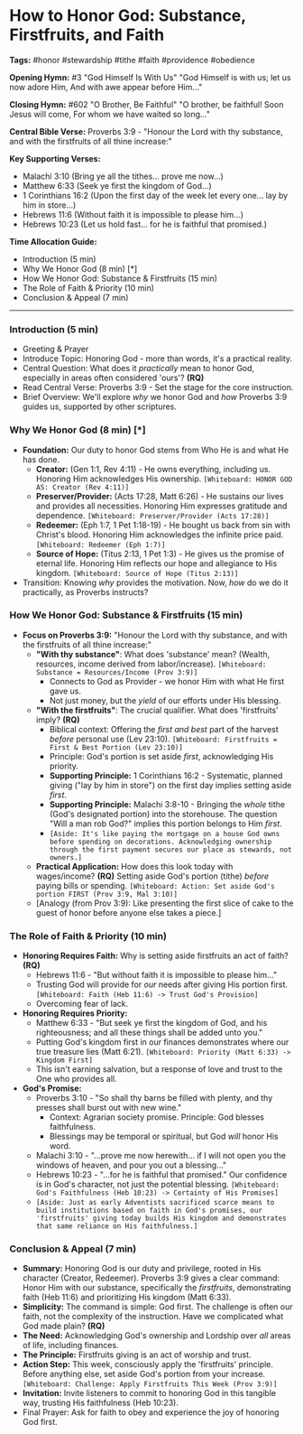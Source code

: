 # How to Honor God: Substance, Firstfruits, and Faith

**Tags:** #honor #stewardship #tithe #faith #providence #obedience

**Opening Hymn:** #3 "God Himself Is With Us"
"God Himself is with us; let us now adore Him, And with awe appear before Him..."

**Closing Hymn:** #602 "O Brother, Be Faithful"
"O brother, be faithful! Soon Jesus will come, For whom we have waited so long..."

**Central Bible Verse:** Proverbs 3:9 - "Honour the Lord with thy substance, and with the firstfruits of all thine increase:"

**Key Supporting Verses:**
*   Malachi 3:10 (Bring ye all the tithes... prove me now...)
*   Matthew 6:33 (Seek ye first the kingdom of God...)
*   1 Corinthians 16:2 (Upon the first day of the week let every one... lay by him in store...)
*   Hebrews 11:6 (Without faith it is impossible to please him...)
*   Hebrews 10:23 (Let us hold fast... for he is faithful that promised.)

**Time Allocation Guide:**
*   Introduction (5 min)
*   Why We Honor God (8 min) [*]
*   How We Honor God: Substance & Firstfruits (15 min)
*   The Role of Faith & Priority (10 min)
*   Conclusion & Appeal (7 min)

---

### Introduction (5 min)
*   Greeting & Prayer
*   Introduce Topic: Honoring God - more than words, it's a practical reality.
*   Central Question: What does it *practically* mean to honor God, especially in areas often considered 'ours'? **(RQ)**
*   Read Central Verse: Proverbs 3:9 - Set the stage for the core instruction.
*   Brief Overview: We'll explore *why* we honor God and *how* Proverbs 3:9 guides us, supported by other scriptures.

### Why We Honor God (8 min) [*]
*   **Foundation:** Our duty to honor God stems from Who He is and what He has done.
    *   **Creator:** (Gen 1:1, Rev 4:11) - He owns everything, including us. Honoring Him acknowledges His ownership. `[Whiteboard: HONOR GOD AS: Creator (Rev 4:11)]`
    *   **Preserver/Provider:** (Acts 17:28, Matt 6:26) - He sustains our lives and provides all necessities. Honoring Him expresses gratitude and dependence. `[Whiteboard: Preserver/Provider (Acts 17:28)]`
    *   **Redeemer:** (Eph 1:7, 1 Pet 1:18-19) - He bought us back from sin with Christ's blood. Honoring Him acknowledges the infinite price paid. `[Whiteboard: Redeemer (Eph 1:7)]`
    *   **Source of Hope:** (Titus 2:13, 1 Pet 1:3) - He gives us the promise of eternal life. Honoring Him reflects our hope and allegiance to His kingdom. `[Whiteboard: Source of Hope (Titus 2:13)]`
*   Transition: Knowing *why* provides the motivation. Now, *how* do we do it practically, as Proverbs instructs?

### How We Honor God: Substance & Firstfruits (15 min)
*   **Focus on Proverbs 3:9:** "Honour the Lord with thy substance, and with the firstfruits of all thine increase:"
    *   **"With thy substance"**: What does 'substance' mean? (Wealth, resources, income derived from labor/increase). `[Whiteboard: Substance = Resources/Income (Prov 3:9)]`
        *   Connects to God as Provider - we honor Him with what He first gave us.
        *   Not just money, but the *yield* of our efforts under His blessing.
    *   **"With the firstfruits"**: The crucial qualifier. What does 'firstfruits' imply? **(RQ)**
        *   Biblical context: Offering the *first and best* part of the harvest *before* personal use (Lev 23:10). `[Whiteboard: Firstfruits = First & Best Portion (Lev 23:10)]`
        *   Principle: God's portion is set aside *first*, acknowledging His priority.
        *   **Supporting Principle:** 1 Corinthians 16:2 - Systematic, planned giving ("lay by him in store") on the first day implies setting aside *first*.
        *   **Supporting Principle:** Malachi 3:8-10 - Bringing the *whole* tithe (God's designated portion) into the storehouse. The question "Will a man rob God?" implies this portion belongs to Him *first*.
        *   `[Aside: It's like paying the mortgage on a house God owns before spending on decorations. Acknowledging ownership through the first payment secures our place as stewards, not owners.]`
    *   **Practical Application:** How does this look today with wages/income? **(RQ)** Setting aside God's portion (tithe) *before* paying bills or spending. `[Whiteboard: Action: Set aside God's portion FIRST (Prov 3:9, Mal 3:10)]`
    *   [Analogy (from Prov 3:9): Like presenting the first slice of cake to the guest of honor before anyone else takes a piece.]

### The Role of Faith & Priority (10 min)
*   **Honoring Requires Faith:** Why is setting aside firstfruits an act of faith? **(RQ)**
    *   Hebrews 11:6 - "But without faith it is impossible to please him..."
    *   Trusting God will provide for *our* needs after giving His portion first. `[Whiteboard: Faith (Heb 11:6) -> Trust God's Provision]`
    *   Overcoming fear of lack.
*   **Honoring Requires Priority:**
    *   Matthew 6:33 - "But seek ye first the kingdom of God, and his righteousness; and all these things shall be added unto you."
    *   Putting God's kingdom first in our finances demonstrates where our true treasure lies (Matt 6:21). `[Whiteboard: Priority (Matt 6:33) -> Kingdom First]`
    *   This isn't earning salvation, but a response of love and trust to the One who provides all.
*   **God's Promise:**
    *   Proverbs 3:10 - "So shall thy barns be filled with plenty, and thy presses shall burst out with new wine."
        *   Context: Agrarian society promise. Principle: God blesses faithfulness.
        *   Blessings may be temporal or spiritual, but God *will* honor His word.
    *   Malachi 3:10 - "...prove me now herewith... if I will not open you the windows of heaven, and pour you out a blessing..."
    *   Hebrews 10:23 - "...for he is faithful that promised." Our confidence is in God's character, not just the potential blessing. `[Whiteboard: God's Faithfulness (Heb 10:23) -> Certainty of His Promises]`
    *   `[Aside: Just as early Adventists sacrificed scarce means to build institutions based on faith in God's promises, our 'firstfruits' giving today builds His kingdom and demonstrates that same reliance on His faithfulness.]`

### Conclusion & Appeal (7 min)
*   **Summary:** Honoring God is our duty and privilege, rooted in His character (Creator, Redeemer). Proverbs 3:9 gives a clear command: Honor Him with our substance, specifically the *firstfruits*, demonstrating faith (Heb 11:6) and prioritizing His kingdom (Matt 6:33).
*   **Simplicity:** The command is simple: God first. The challenge is often our faith, not the complexity of the instruction. Have we complicated what God made plain? **(RQ)**
*   **The Need:** Acknowledging God's ownership and Lordship over *all* areas of life, including finances.
*   **The Principle:** Firstfruits giving is an act of worship and trust.
*   **Action Step:** This week, consciously apply the 'firstfruits' principle. Before anything else, set aside God's portion from your increase. `[Whiteboard: Challenge: Apply Firstfruits This Week (Prov 3:9)]`
*   **Invitation:** Invite listeners to commit to honoring God in this tangible way, trusting His faithfulness (Heb 10:23).
*   Final Prayer: Ask for faith to obey and experience the joy of honoring God first.